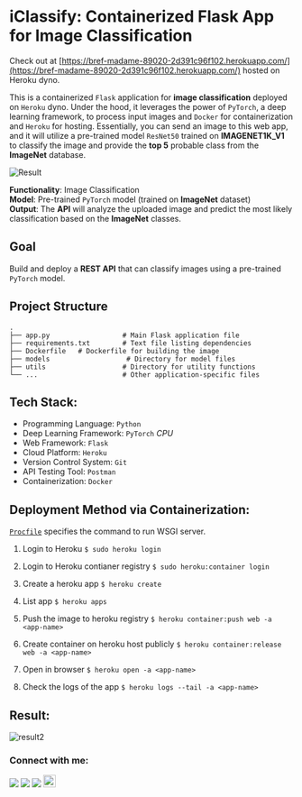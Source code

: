 # iClassify: Containerized Flask App for Image Classification

Check out at [https://bref-madame-89020-2d391c96f102.herokuapp.com/](https://bref-madame-89020-2d391c96f102.herokuapp.com/) hosted on Heroku dyno.

This is a containerized `Flask` application for **image classification** deployed on `Heroku` dyno. Under the hood, it leverages the power of `PyTorch`, a deep learning framework, to process input images and `Docker` for containerization and `Heroku` for hosting.
Essentially, you can send an image to this web app, and it will utilize a pre-trained model `ResNet50` trained on **IMAGENET1K_V1** to classify the image and provide the **top 5** probable class from the **ImageNet** database.

![Result](readme/result_00.png)

**Functionality**: Image Classification  
**Model**: Pre-trained `PyTorch` model (trained on **ImageNet** dataset)  
**Output**: The **API** will analyze the uploaded image and predict the most likely classification based on the **ImageNet** classes.


## Goal
Build and deploy a **REST API** that can classify images using a pre-trained `PyTorch` model.

## Project Structure
```
.
├── app.py                  # Main Flask application file
├── requirements.txt        # Text file listing dependencies
├── Dockerfile   # Dockerfile for building the image
├── models                   # Directory for model files
├── utils                   # Directory for utility functions
└── ...                     # Other application-specific files
```

## Tech Stack:
- Programming Language: `Python`
- Deep Learning Framework: `PyTorch` *CPU*
- Web Framework: `Flask`
- Cloud Platform: `Heroku`
- Version Control System: `Git`
- API Testing Tool: `Postman`
- Containerization: `Docker`

## Deployment Method via Containerization:

[`Procfile`](/Procfile) specifies the command to run WSGI server.

1. Login to Heroku
`$ sudo heroku login`

2. Login to Heroku contianer registry
`$ sudo heroku:container login`

3. Create a heroku app
`$ heroku create`

4. List app
`$ heroku apps`

4. Push the image to heroku registry
`$ heroku container:push web -a <app-name>`

5. Create container on heroku host publicly
`$ heroku container:release web -a <app-name>`

6. Open in browser
`$ heroku open -a <app-name>`

7. Check the logs of the app
`$ heroku logs --tail -a <app-name>`


## Result:
![result2](/readme/result_01.png)



</div><h3 align="left">Connect with me:</h3>
<div> <a href="https://www.linkedin.com/in/https://www.linkedin.com/in/amirthapamagar/" target="_blank"><img src="https://img.shields.io/badge/LinkedIn-0077B5?style=for-the-badge&logo=linkedin&logoColor=white" target="_blank"></a>
<a href="https://github.com/amirtmgr" target="_blank"><img src="https://img.shields.io/badge/GitHub-100000?style=for-the-badge&logo=github&logoColor=white" target="_blank"></a>
<a href = "mailto:amir.thapamagar01@gmail.com"><img src="https://img.shields.io/badge/-Gmail-%23333?style=for-the-badge&logo=gmail&logoColor=white" target="_blank"></a>
<a href="https://www.xing.com/profile/Amir_ThapaMagar" target="_blank"><img alt="Xing" src="https://upload.wikimedia.org/wikipedia/commons/b/b4/Xing_logo.svg" target="_blank" height="22"></a>


